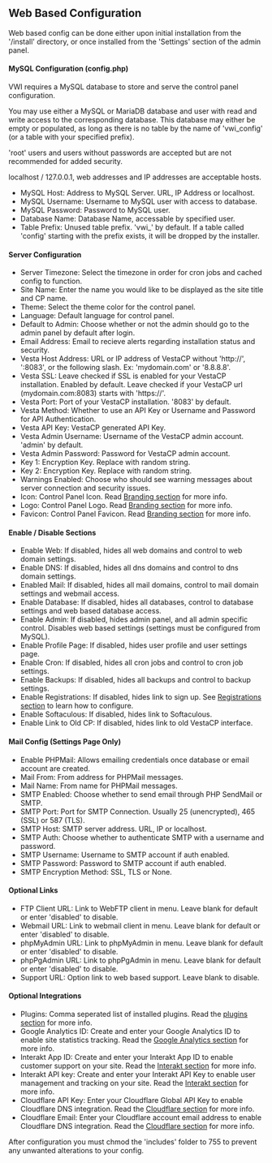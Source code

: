 ## Web Based Configuration

Web based config can be done either upon initial installation from the '/install' directory, or once installed from the 'Settings' section of the admin panel.

#### MySQL Configuration (config.php)

VWI requires a MySQL database to store and serve the control panel configuration.

You may use either a MySQL or MariaDB database and user with read and write access to the corresponding database. This database may either be empty or populated, as long as there is no table by the name of 'vwi\_config' (or a table with your specified prefix).

'root' users and users without passwords are accepted but are not recommended for added security. 

localhost / 127.0.0.1, web addresses and IP addresses are acceptable hosts. 

* MySQL Host: Address to MySQL Server. URL, IP Address or localhost.  
* MySQL Username: Username to MySQL user with access to database.  
* MySQL Password: Password to MySQL user.  
* Database Name: Database Name, accessable by specified user.  
* Table Prefix: Unused table prefix. 'vwi\_' by default. If a table called 'config' starting with the prefix exists, it will be dropped by the installer.  

#### Server Configuration 

* Server Timezone: Select the timezone in order for cron jobs and cached config to function.
* Site Name: Enter the name you would like to be displayed as the site title and CP name.
* Theme: Select the theme color for the control panel.
* Language: Default language for control panel.
* Default to Admin: Choose whether or not the admin should go to the admin panel by default after login.
* Email Address: Email to recieve alerts regarding installation status and security. 
* Vesta Host Address: URL or IP address of VestaCP without 'http://', ':8083', or the following slash. Ex: 'mydomain.com' or '8.8.8.8'.
* Vesta SSL: Leave checked if SSL is enabled for your VestaCP installation. Enabled by default. Leave checked if your VestaCP url (mydomain.com:8083) starts with 'https://'.
* Vesta Port: Port of your VestaCP installation. '8083' by default.
* Vesta Method: Whether to use an API Key or Username and Password for API Authentication.
* Vesta API Key: VestaCP generated API Key.
* Vesta Admin Username: Username of the VestaCP admin account. 'admin' by default.
* Vesta Admin Password: Password for VestaCP admin account.
* Key 1: Encryption Key. Replace with random string.
* Key 2: Encryption Key. Replace with random string.
* Warnings Enabled: Choose who should see warning messages about server connection and security issues.
* Icon: Control Panel Icon. Read [Branding section](branding) for more info.
* Logo: Control Panel Logo. Read [Branding section](branding) for more info.
* Favicon: Control Panel Favicon. Read [Branding section](branding) for more info.


#### Enable / Disable Sections

* Enable Web: If disabled, hides all web domains and control to web domain settings.
* Enable DNS: If disabled, hides all dns domains and control to dns domain settings.
* Enabled Mail: If disabled, hides all mail domains, control to mail domain settings and webmail access.
* Enable Database: If disabled, hides all databases, control to database settings and web based database access.
* Enable Admin: If disabled, hides admin panel, and all admin specific control. Disables web based settings (settings must be configured from MySQL).
* Enable Profile Page: If disabled, hides user profile and user settings page.
* Enable Cron: If disabled, hides all cron jobs and control to cron job settings.
* Enable Backups: If disabled, hides all backups and control to backup settings.
* Enable Registrations: If disabled, hides link to sign up. See [Registrations section](registrations) to learn how to configure.
* Enable Softaculous: If disabled, hides link to Softaculous.
* Enable Link to Old CP: If disabled, hides link to old VestaCP interface.

#### Mail Config (Settings Page Only)
* Enable PHPMail: Allows emailing credentials once database or email account are created.
* Mail From: From address for PHPMail messages.
* Mail Name: From name for PHPMail messages.
* SMTP Enabled: Choose whether to send email through PHP SendMail or SMTP.
* SMTP Port: Port for SMTP Connection. Usually 25 (unencrypted), 465 (SSL) or 587 (TLS).
* SMTP Host: SMTP server address. URL, IP or localhost.
* SMTP Auth: Choose whether to authenticate SMTP with a username and password.
* SMTP Username: Username to SMTP account if auth enabled.
* SMTP Password: Password to SMTP account if auth enabled.
* SMTP Encryption Method: SSL, TLS or None.

#### Optional Links

* FTP Client URL: Link to WebFTP client in menu. Leave blank for default or enter 'disabled' to disable.
* Webmail URL: Link to webmail client in menu. Leave blank for default or enter 'disabled' to disable.
* phpMyAdmin URL: Link to phpMyAdmin in menu. Leave blank for default or enter 'disabled' to disable.
* phpPgAdmin URL: Link to phpPgAdmin in menu. Leave blank for default or enter 'disabled' to disable.
* Support URL: Option link to web based support. Leave blank to disable.

#### Optional Integrations
* Plugins: Comma seperated list of installed plugins. Read the [plugins section](plugins) for more info.
* Google Analytics ID: Create and enter your Google Analytics ID to enable site statistics tracking. Read the [Google Analytics section](ga) for more info.
* Interakt App ID: Create and enter your Interakt App ID to enable customer support on your site. Read the [Interakt section](interakt) for more info.
* Interakt API key: Create and enter your Interakt API Key to enable user management and tracking on your site. Read the [Interakt section](interakt) for more info.
* Cloudflare API Key: Enter your Cloudflare Global API Key to enable Cloudflare DNS integration. Read the [Cloudflare section](cloudflare) for more info.
* Cloudflare Email: Enter your Cloudflare account email address to enable Cloudflare DNS integration. Read the [Cloudflare section](cloudflare) for more info.

After configuration you must chmod the 'includes' folder to 755 to prevent any unwanted alterations to your config.